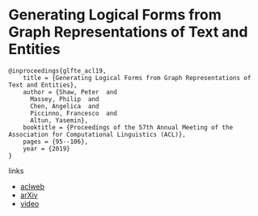 # Generating Logical Forms from Graph Representations of Text and Entities

```
@inproceedings{glfte_acl19,
    title = {Generating Logical Forms from Graph Representations of Text and Entities},
    author = {Shaw, Peter  and
      Massey, Philip  and
      Chen, Angelica  and
      Piccinno, Francesco  and
      Altun, Yasemin},
    booktitle = {Proceedings of the 57th Annual Meeting of the Association for Computational Linguistics (ACL)},
    pages = {95--106},
    year = {2019}
}
```

links
- [aclweb](https://www.aclweb.org/anthology/papers/P/P19/P19-1010/)
- [arXiv](https://arxiv.org/abs/1905.08407)
- [video](http://www.livecongress.it/aol/indexSA.php?id=C3825276&ticket=)
